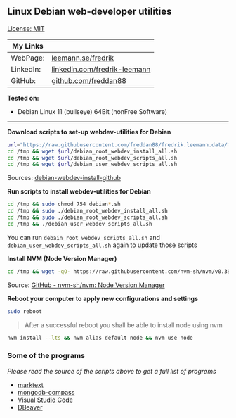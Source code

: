 ## Linux Debian web-developer utilities

[License: MIT](https://choosealicense.com/licenses/mit)

| My Links  |                                                                                      |
| --------- | ------------------------------------------------------------------------------------ |
| WebPage:  | [leemann.se/fredrik](http://www.leemann.se/fredrik)                                  |
| LinkedIn: | [linkedin.com/fredrik-leemann](https://se.linkedin.com/in/fredrik-leemann-821b19110) |
| GitHub:   | [github.com/freddan88](https://github.com/freddan88)                                 |

**Tested on:**

- Debian Linux 11 (bullseye) 64Bit (nonFree Software)

---

**Download scripts to set-up webdev-utilities for Debian**

```bash
url="https://raw.githubusercontent.com/freddan88/fredrik.leemann.data/main/linux/scripts/debian-webdev-install"
cd /tmp && wget $url/debian_root_webdev_install_all.sh
cd /tmp && wget $url/debian_root_webdev_scripts_all.sh
cd /tmp && wget $url/debian_user_webdev_scripts_all.sh
```

Sources: [debian-webdev-install-github](https://github.com/freddan88/fredrik.leemann.data/tree/main/linux/scripts/debian-webdev-install)

**Run scripts to install webdev-utilities for Debian**

```bash
cd /tmp && sudo chmod 754 debian*.sh
cd /tmp && sudo ./debian_root_webdev_install_all.sh
cd /tmp && sudo ./debian_root_webdev_scripts_all.sh
cd /tmp && ./debian_user_webdev_scripts_all.sh
```

You can run `debain_root_webdev_scripts_all.sh` and `debian_user_webdev_scripts_all.sh` again to update those scripts

**Install NVM (Node Version Manager)**

```bash
cd /tmp && wget -qO- https://raw.githubusercontent.com/nvm-sh/nvm/v0.39.1/install.sh | bash
```

Source: [GitHub - nvm-sh/nvm: Node Version Manager](https://github.com/nvm-sh/nvm)

**Reboot your computer to apply new configurations and settings**

```bash
sudo reboot
```

> After a successful reboot you shall be able to install node using nvm

```bash
nvm install --lts && nvm alias default node && nvm use node
```

### Some of the programs

_Please read the source of the scripts above to get a full list of programs_

- [marktext](https://github.com/marktext/marktext "Edit and Create Markdown-documents")
- [mongodb-compass](https://www.mongodb.com/try/download/compass "Manage MongoDB Databases")
- [Visual Studio Code](https://code.visualstudio.com "My Preferred Code Editor")
- [DBeaver](https://dbeaver.io/download "Universal Database Management Tool")
